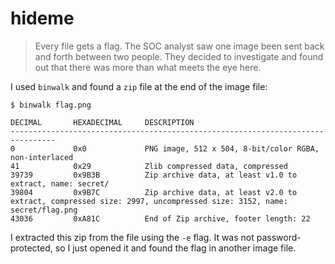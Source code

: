 # hideme

> Every file gets a flag. The SOC analyst saw one image been sent back and forth between two people. They decided to investigate and found out that there was more than what meets the eye here.

I used `binwalk` and found a `zip` file at the end of the image file:

```
$ binwalk flag.png 

DECIMAL       HEXADECIMAL     DESCRIPTION
--------------------------------------------------------------------------------
0             0x0             PNG image, 512 x 504, 8-bit/color RGBA, non-interlaced
41            0x29            Zlib compressed data, compressed
39739         0x9B3B          Zip archive data, at least v1.0 to extract, name: secret/
39804         0x9B7C          Zip archive data, at least v2.0 to extract, compressed size: 2997, uncompressed size: 3152, name: secret/flag.png
43036         0xA81C          End of Zip archive, footer length: 22
```

I extracted this zip from the file using the `-e` flag. It was not password-protected, so I just opened it and found the flag in another image file.
